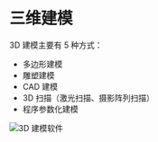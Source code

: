 # 三维建模

3D 建模主要有 5 种方式：

- 多边形建模
- 雕塑建模
- CAD 建模
- 3D 扫描（激光扫描、摄影阵列扫描）
- 程序参数化建模

![3D 建模软件](https://pic.imgdb.cn/item/60e6c1985132923bf8fcd5f4.jpg)
